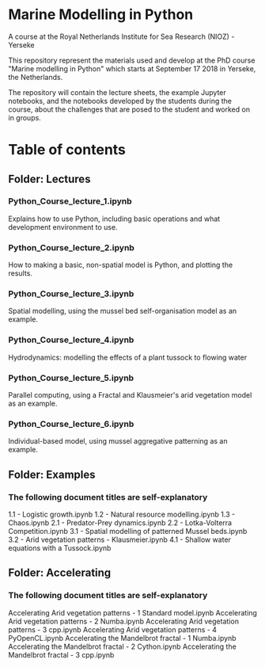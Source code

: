 Marine Modelling in Python
==========================

A course at the Royal Netherlands Institute for Sea Research (NIOZ) - Yerseke

This repository represent the materials used and develop at the PhD course
"Marine modelling in Python" which starts at September 17 2018 in Yerseke, the Netherlands.

The repository will contain the lecture sheets, the example Jupyter notebooks,
and the notebooks developed by the students during the course, about the
challenges that are posed to the student and worked on in groups.

# Table of contents
## Folder: Lectures
### Python_Course_lecture_1.ipynb
Explains how to use Python, including basic operations and what development environment to use.

### Python_Course_lecture_2.ipynb
How to making a basic, non-spatial model is Python, and plotting the results.

### Python_Course_lecture_3.ipynb
Spatial modelling, using the mussel bed self-organisation model as an example.

### Python_Course_lecture_4.ipynb
Hydrodynamics: modelling the effects of a plant tussock to flowing water

### Python_Course_lecture_5.ipynb
Parallel computing, using a Fractal and Klausmeier's arid vegetation model as an example.

### Python_Course_lecture_6.ipynb
Individual-based model, using mussel aggregative patterning as an example.

## Folder: Examples
### The following document titles are self-explanatory
1.1 - Logistic growth.ipynb
1.2 - Natural resource modelling.ipynb
1.3 - Chaos.ipynb
2.1 - Predator-Prey dynamics.ipynb
2.2 - Lotka-Volterra Competition.ipynb
3.1 - Spatial modelling of patterned Mussel beds.ipynb
3.2 - Arid vegetation patterns - Klausmeier.ipynb
4.1 - Shallow water equations with a Tussock.ipynb

## Folder: Accelerating
### The following document titles are self-explanatory
Accelerating Arid vegetation patterns - 1 Standard model.ipynb
Accelerating Arid vegetation patterns - 2 Numba.ipynb
Accelerating Arid vegetation patterns - 3 cpp.ipynb
Accelerating Arid vegetation patterns - 4 PyOpenCL.ipynb
Accelerating the Mandelbrot fractal - 1 Numba.ipynb
Accelerating the Mandelbrot fractal - 2 Cython.ipynb
Accelerating the Mandelbrot fractal - 3 cpp.ipynb

